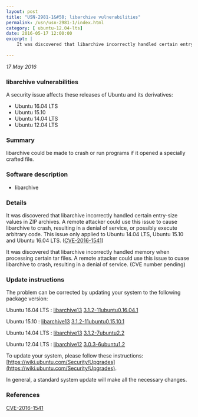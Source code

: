 ```yaml
---
layout: post
title: "USN-2981-1&#58; libarchive vulnerabilities"
permalink: /usn/usn-2981-1/index.html
category: [ ubuntu-12.04-lts]
date: 2016-05-17 12:00:00
excerpt: |
    It was discovered that libarchive incorrectly handled certain entry-size values in ZIP archives. A remote attacker could use this issue to cause libarchive to crash, resulting in a denial of service, or possibly execute arbitrary code. This issue only applied to Ubuntu 14.04 LTS, Ubuntu 15.10 and Ubuntu 16.04 LTS. ([CVE-2016-1541](http://people.ubuntu.com/~ubuntu-security/cve/CVE-2016-1541))
    
--- 
```

 
 

*17 May 2016*

### libarchive vulnerabilities

A security issue affects these releases of Ubuntu and its derivatives:

* Ubuntu 16.04 LTS
* Ubuntu 15.10
* Ubuntu 14.04 LTS
* Ubuntu 12.04 LTS

### Summary

libarchive could be made to crash or run programs if it opened a specially crafted file.

### Software description

* libarchive 

### Details

It was discovered that libarchive incorrectly handled certain entry-size values in ZIP archives. A remote attacker could use this issue to cause libarchive to crash, resulting in a denial of service, or possibly execute arbitrary code. This issue only applied to Ubuntu 14.04 LTS, Ubuntu 15.10 and Ubuntu 16.04 LTS. ([CVE-2016-1541](http://people.ubuntu.com/~ubuntu-security/cve/CVE-2016-1541))

It was discovered that libarchive incorrectly handled memory when processing certain tar files. A remote attacker could use this issue to cuase libarchive to crash, resulting in a denial of service. (CVE number pending) 

### Update instructions

The problem can be corrected by updating your system to the following package version:

Ubuntu 16.04 LTS
 : [libarchive13](https://launchpad.net/ubuntu/+source/libarchive) <span> [3.1.2-11ubuntu0.16.04.1](https://launchpad.net/ubuntu/+source/libarchive/3.1.2-11ubuntu0.16.04.1) </span> 

Ubuntu 15.10
 : [libarchive13](https://launchpad.net/ubuntu/+source/libarchive) <span> [3.1.2-11ubuntu0.15.10.1](https://launchpad.net/ubuntu/+source/libarchive/3.1.2-11ubuntu0.15.10.1) </span> 

Ubuntu 14.04 LTS
 : [libarchive13](https://launchpad.net/ubuntu/+source/libarchive) <span> [3.1.2-7ubuntu2.2](https://launchpad.net/ubuntu/+source/libarchive/3.1.2-7ubuntu2.2) </span> 

Ubuntu 12.04 LTS
 : [libarchive12](https://launchpad.net/ubuntu/+source/libarchive) <span> [3.0.3-6ubuntu1.2](https://launchpad.net/ubuntu/+source/libarchive/3.0.3-6ubuntu1.2) </span> 

To update your system, please follow these instructions: [https://wiki.ubuntu.com/Security/Upgrades](https://wiki.ubuntu.com/Security/Upgrades).

In general, a standard system update will make all the necessary changes. 

### References

 
 [CVE-2016-1541](http://people.ubuntu.com/~ubuntu-security/cve/CVE-2016-1541)
 


